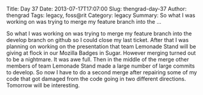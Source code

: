 Title: Day 37
Date: 2013-07-17T17:07:00
Slug: thengrad-day-37
Author: thengrad
Tags: legacy, foss@rit
Category: legacy
Summary: So what I was working on was trying to merge my feature branch into the ... 

So what I was working on was trying to merge my feature branch into the
develop branch on github so I could close my last ticket. After that I was
planning on working on the presentation that team Lemonade Stand will be
giving at flock in our Mozilla Badges in Sugar. However merging turned out to
be a nightmare. It was awe full. Then in the middle of the merge other members
of team Lemonade Stand made a large number of large commits to develop. So now
I have to do a second merge after repairing some of my code that got damaged
from the code going in two different directions. Tomorrow will be interesting.

